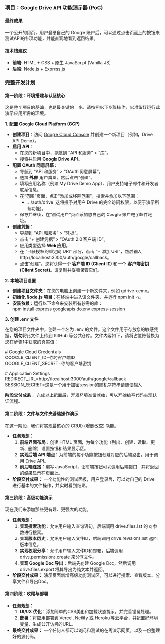 ### **项目：Google Drive API 功能演示器 (PoC)**

#### **最终成果**

一个公开的网页，用户登录自己的 Google 账户后，可以通过点击页面上的按钮来测试API的各项功能，并能直观地看到返回结果。

#### **技术栈建议**

* **前端:** HTML \+ CSS \+ 原生 JavaScript (Vanilla JS)  
* **后端:** Node.js \+ Express.js

### **完整开发计划**

#### **第一阶段：环境搭建与认证核心**

这是整个项目的基础，也是最关键的一步。请按照以下步骤操作，以准备好运行此演示应用所需的环境。

**1\. 配置 Google Cloud Platform (GCP)**

* **创建项目**：访问 [Google Cloud Console](https://console.cloud.google.com/) 并创建一个新项目（例如，Drive API Demo）。  
* **启用 API**：  
  * 在您的新项目中，导航到 “API 和服务” \> “库”。  
  * 搜索并启用 **Google Drive API**。  
* **配置 OAuth 同意屏幕**：  
  * 导航到 “API 和服务” \> “OAuth 同意屏幕”。  
  * 选择 **外部** 用户类型，然后点击“创建”。  
  * 填写应用名称（例如 My Drive Demo App）、用户支持电子邮件和开发者联系信息。  
  * 在“范围”页面，点击“添加或移除范围”，搜索并添加以下范围：  
    * .../auth/drive (这将授予对用户 Drive 的完全访问权限，以便于演示所有功能)。  
  * 保存并继续，在“测试用户”页面添加您自己的 Google 账户电子邮件地址。  
* **创建凭据**：  
  * 导航到 “API 和服务” \> “凭据”。  
  * 点击 “+ 创建凭据” \> “OAuth 2.0 客户端 ID”。  
  * 应用类型选择 **Web 应用**。  
  * 在 “已获授权的重定向 URI” 部分，点击 “+ 添加 URI”，然后输入 http://localhost:3000/auth/google/callback。  
  * 点击“创建”。您将获得一个 **客户端 ID (Client ID)** 和一个 **客户端密钥 (Client Secret)**。请复制并妥善保管它们。

**2\. 本地项目设置**

* **创建项目文件夹**：在您的电脑上创建一个新文件夹，例如 gdrive-demo。  
* **初始化 Node.js 项目**：在终端中进入该文件夹，并运行 npm init \-y。  
* **安装依赖**：运行以下命令来安装所有必需的库：  
  npm install express googleapis dotenv express-session

**3\. 创建 .env 文件**

在您的项目文件夹中，创建一个名为 .env 的文件。这个文件用于存放您的敏感凭据，**切勿**将此文件上传到 GitHub 等公共仓库。文件内容如下，请将占位符替换为您在步骤1中获取的真实值：

\# Google Cloud Credentials  
GOOGLE\_CLIENT\_ID=你的客户端ID  
GOOGLE\_CLIENT\_SECRET=你的客户端密钥

\# Application Settings  
REDIRECT\_URL=http://localhost:3000/auth/google/callback  
SESSION\_SECRET=这是一个用于加密session的随机字符串请随便输入

**阶段交付成果：** 完成以上配置后，开发环境准备就绪，可以开始编写代码实现认证流程。

#### **第二阶段：文件与文件夹基础操作演示**

在这一阶段，我们将实现最核心的 CRUD (增删改查) 功能。

* **任务规划：**  
  1. **前端界面布局**：创建 HTML 页面，为每个功能（列出、创建、读取、更新、删除）设置按钮和结果显示区。  
  2. **实现后端 API 端点**：为前端的每个功能按钮创建对应的后端路由，用于调用 Drive API。  
  3. **前后端连接**：编写 JavaScript，让前端按钮可以调用后端接口，并将返回的结果显示在页面上。  
* **阶段交付成果：** 一个功能性的测试面板，用户登录后，可以对自己的 Drive 进行基本的文件操作，并实时看到结果。

#### **第三阶段：高级功能演示**

现在我们来添加那些更有趣、更强大的功能。

* **任务规划：**  
  1. **实现搜索功能**：允许用户输入查询语句，后端调用 drive.files.list 的 q 参数进行搜索。  
  2. **实现版本历史**：允许用户输入文件ID，后端调用 drive.revisions.list 返回版本信息。  
  3. **实现权限分享**：允许用户输入文件ID和邮箱，后端调用 drive.permissions.create 来分享文件。  
  4. **实现 Google Doc 导出**：后端先创建 Google Doc，然后调用 drive.files.export 将其导出为纯文本并返回。  
* **阶段交付成果：** 演示页面新增高级功能测试区，可以进行搜索、查看版本、分享文件和导出Doc。

#### **第四阶段：收尾与部署**

* **任务规划：**  
  1. **UI/UX 优化**：添加简单的CSS美化和加载状态提示，并完善错误处理。  
  2. **部署**：将应用部署到 Vercel, Netlify 或 Heroku 等云平台，并配置好环境变量，生成公开访问的URL。  
* **最终交付成果：** 一个任何人都可以访问和测试的在线演示网页，以及一份整理好的源代码。